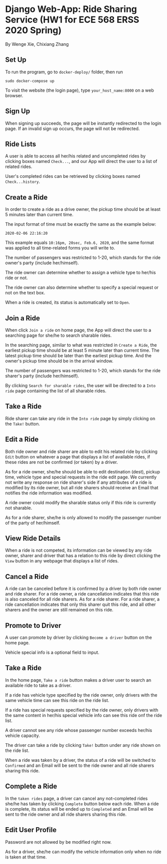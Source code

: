 # Django Web-App: Ride Sharing Service (HW1 for ECE 568 ERSS 2020 Spring)

By Wenge Xie, Chixiang Zhang

## Set Up

To run the program, go to ```docker-deploy/``` folder, then run

```
sudo docker-compose up
```

To visit the website (the login page), type ```your_host_name:8000``` on a web browser.

## Sign Up

When signing up succeeds, the page will be instantly redirected to the login page. If an invalid sign up occurs, the page will not be redirected.

## Ride Lists

A user is able to access all her/his related and uncompleted rides by clicking boxes named ```Check...```, and our App will direct the user to a list of related rides.

User's completed rides can be retrieved by clicking boxes named  ```Check...history```.

## Create a Ride

In order to create a ride as a drive owner, the pickup time should be at least 5 minutes later than current time.

The input format of time must be exactly the same as the example below:

```
2020-02-06 22:16:20
```

This example equals ```10:16pm, 20sec, Feb.6, 2020```, and the same format was applied to all time-related forms you will write to. 

The number of passengers was restricted to 1-20, which stands for the ride owner's party (include her/himself).

The ride owner can determine whether to assign a vehicle type to her/his ride or not.

The ride owner can also determine whether to specify a special request or not on the text box.

When a ride is created, its status is automatically set to ```Open```.

## Join a Ride

When click ```Join a ride``` on home page, the App will direct the user to a searching page for she/he to search sharable rides.

In the searching page, similar to what was restricted in ```Create a Ride```, the earliest pickup time should be at least 5 minute later than current time. The latest pickup time should be later than the earliest pickup time. And the owner's pickup time should be in the arrival window.

The number of passengers was restricted to 1-20, which stands for the ride sharer's party (include her/himself).

By clicking ```Search for sharable rides```, the user will be directed to a ```Into ride``` page containing the list of all sharable rides.

## Take a Ride

Ride sharer can take any ride in the ```Into ride``` page by simply clicking on the ```Take!``` button.

## Edit a Ride

Both ride owner and ride sharer are able to edit his related ride by clicking ```Edit``` button on whatever a page that displays a list of available rides, if these rides are not be confirmed (or taken) by a driver.

As for a ride owner, she/he should be able to edit destination (dest), pickup time, vehicle type and special requests in the ride edit page. We currently not write any response on ride sharer's side if any attributes of a ride is modified by its ride owner, but all ride sharers should receive an Email that notifies the ride information was modified. 

A ride owner could modify the sharable status only if this ride is currently not sharable.

As for a ride sharer, she/he is only allowed to modify the passenger number of the party of her/himself.

## View Ride Details

When a ride is not competed, its information can be viewed by any ride owner, sharer and driver that has a relation to this ride by direct clicking the ```View``` button in any webpage that displays a list of rides.

## Cancel a Ride

A ride can be canceled before it is confirmed by a driver by both ride owner and ride sharer. For a ride owner, a ride cancellation indicates that this ride is also canceled for all ride sharers. As for a ride sharer. For a ride sharer, a ride cancellation indicates that only this sharer quit this ride, and all other sharers and the owner are still remained on this ride.

## Promote to Driver

A user can promote by driver by clicking ```Become a driver``` button on the home page.

Vehicle special info is a optional field to input.

## Take a Ride

In the home page, ```Take a ride``` button makes a driver user to search an available ride to take as a driver. 

If a ride has vehicle type specified by the ride owner, only drivers with the same vehicle time can see this ride on the ride list. 

If a ride has special requests specified by the ride owner, only drivers with the same content in her/his special vehicle info can see this ride onf the ride list.

A driver cannot see any ride whose passenger number exceeds her/his vehicle capacity.

The driver can take a ride by clicking ```Take!``` button under any ride shown on the ride list.

When a ride was taken by a driver, the status of a ride will be switched to ```Confirmed``` and an Email will be sent to the ride owner and all ride sharers sharing this ride.

## Complete a Ride

In the ```taken rides``` page, a driver can cancel any not-completed rides she/he has taken by clicking ```Complete``` button below each ride. When a ride is complete, its status will be ended up to ```Completed``` and an Email will be sent to the ride owner and all ride sharers sharing this ride.

## Edit User Profile

Password are not allowed by be modified right now.

As for a driver, she/he can modify the vehicle information only when no ride is taken at that time.